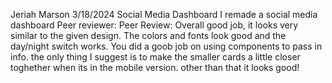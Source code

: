 Jeriah Marson
3/18/2024
Social Media Dashboard
I remade a social media dashboard
Peer reviewer:
Peer Review:
Overall good job, it looks very similar to the given design. The colors and fonts look good and the day/night switch works. You did a goob job on using components to pass in info. the only thing I suggest is to make the smaller cards a little closer toghether when its in the mobile version. other than that it looks good!
